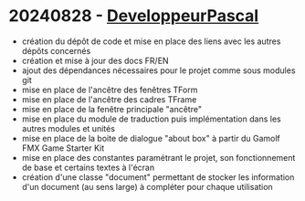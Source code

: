 # 20240828 - [DeveloppeurPascal](https://github.com/DeveloppeurPascal)

* création du dépôt de code et mise en place des liens avec les autres dépôts concernés
* création et mise à jour des docs FR/EN
* ajout des dépendances nécessaires pour le projet comme sous modules git
* mise en place de l'ancêtre des fenêtres TForm
* mise en place de l'ancêtre des cadres TFrame
* mise en place de la fenêtre principale "ancêtre"
* mise en place du module de traduction puis implémentation dans les autres modules et unités
* mise en place de la boite de dialogue "about box" à partir du Gamolf FMX Game Starter Kit
* mise en place des constantes paramétrant le projet, son fonctionnement de base et certains textes à l'écran
* création d'une classe "document" permettant de stocker les information d'un document (au sens large) à compléter pour chaque utilisation
